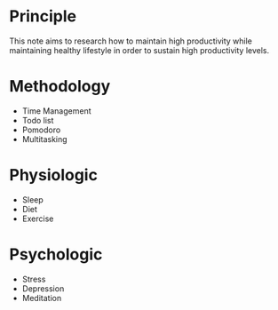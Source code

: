# Principle
This note aims to research how to maintain high productivity while maintaining healthy lifestyle in order to sustain high productivity levels.

# Methodology
- Time Management
- Todo list
- Pomodoro
- Multitasking

# Physiologic
- Sleep
- Diet
- Exercise

# Psychologic
- Stress
- Depression
- Meditation


